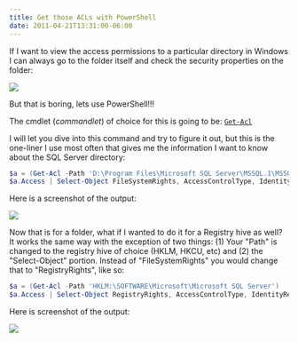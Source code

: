 ```yaml
---
title: Get those ACLs with PowerShell
date: 2011-04-21T13:31:00-06:00
---
```


If I want to view the access permissions to a particular directory in Windows I can always go to the folder itself and check the security properties on the folder:

![](/images/securitytab.jpg)

But that is boring, lets use PowerShell!!!

The cmdlet (_commandlet_) of choice for this is going to be: <a href="http://technet.microsoft.com/en-us/library/dd347635.aspx" target="_blank">`Get-Acl`</a>

I will let you dive into this command and try to figure it out, but this is the one-liner I use most often that gives me the information I want to know about the SQL Server directory:

```powershell
$a = (Get-Acl -Path 'D:\Program Files\Microsoft SQL Server\MSSQL.1\MSSQL')
$a.Access | Select-Object FileSystemRights, AccessControlType, IdentityReference, IsInherited | ft -auto
```

Here is a screenshot of the output:

![](/images/folder_acl.jpg)

Now that is for a folder, what if I wanted to do it for a Registry hive as well? It works the same way with the exception of two things: (1) Your "Path" is changed to the registry hive of choice (HKLM, HKCU, etc) and (2) the "Select-Object" portion. Instead of "FileSystemRights" you would change that to "RegistryRights", like so:

```powershell
$a = (Get-Acl -Path 'HKLM:\SOFTWARE\Microsoft\Microsoft SQL Server')
$a.Access | Select-Object RegistryRights, AccessControlType, IdentityReference, IsInherited | ft -auto
```

Here is screenshot of the output:

![](/images/hklm_acl1.jpg)
